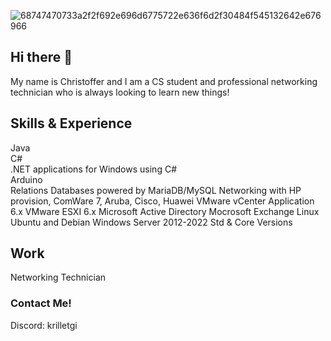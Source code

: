 ![68747470733a2f2f692e696d6775722e636f6d2f30484f545132642e676966](https://github.com/Krille360/Krille360/assets/65959215/d96e9ceb-fa6f-4ba6-8b55-ff188abe8667)
## Hi there 👋
My name is Christoffer and I am a CS student and professional networking technician who is always looking to learn new things!

## Skills & Experience
Java<br>
C#<br>
.NET applications for Windows using C#<br>
Arduino<br>
Relations Databases powered by MariaDB/MySQL
Networking with HP provision, ComWare 7, Aruba, Cisco, Huawei
VMware vCenter Application 6.x
VMware ESXI 6.x
Microsoft Active Directory
Mocrosoft Exchange
Linux Ubuntu and Debian
Windows Server 2012-2022 Std & Core Versions

## Work
Networking Technician

### Contact Me!
Discord: krilletgi
<!--
**Krille360/Krille360** is a ✨ _special_ ✨ repository because its `README.md` (this file) appears on your GitHub profile.

Here are some ideas to get you started:

- 🔭 I’m currently working on ...
- 🌱 I’m currently learning ...
- 👯 I’m looking to collaborate on ...
- 🤔 I’m looking for help with ...
- 💬 Ask me about ...
- 📫 How to reach me: ...
- 😄 Pronouns: ...
- ⚡ Fun fact: ...
-->
